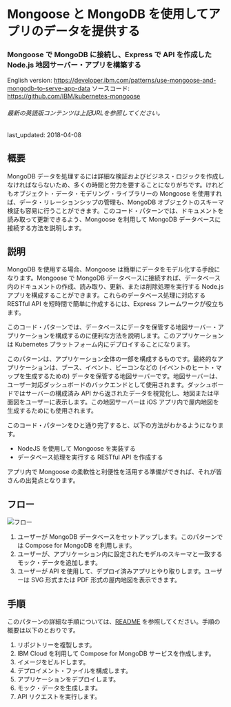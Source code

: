 # Mongoose と MongoDB を使用してアプリのデータを提供する

### Mongoose で MongoDB に接続し、Express で API を作成した Node.js 地図サーバー・アプリを構築する

English version: https://developer.ibm.com/patterns/use-mongoose-and-mongodb-to-serve-app-data
  ソースコード: https://github.com/IBM/kubernetes-mongoose

###### 最新の英語版コンテンツは上記URLを参照してください。
last_updated: 2018-04-08

 ## 概要

MongoDB データを処理するには詳細な検証およびビジネス・ロジックを作成しなければならないため、多くの時間と労力を要することになりがちです。けれどもオブジェクト・データ・モデリング・ライブラリーの Mongoose を使用すれば、データ・リレーションシップの管理も、MongoDB オブジェクトのスキーマ検証も容易に行うことができます。このコード・パターンでは、ドキュメントを読み取って更新できるよう、Mongoose を利用して MongoDB データベースに接続する方法を説明します。

## 説明

MongoDB を使用する場合、Mongoose は簡単にデータをモデル化する手段になります。Mongoose で MongoDB データベースに接続すれば、データベース内のドキュメントの作成、読み取り、更新、または削除処理を実行する Node.js アプリを構成することができます。これらのデータベース処理に対応する RESTful API を短時間で簡単に作成するには、Express フレームワークが役立ちます。

このコード・パターンでは、データベースにデータを保管する地図サーバー・アプリケーションを構成するのに便利な方法を説明します。このアプリケーションは Kubernetes プラットフォーム内にデプロイすることになります。

このパターンは、アプリケーション全体の一部を構成するものです。最終的なアプリケーションは、ブース、イベント、ビーコンなどの (イベントのヒート・マップを生成するための) データを保管する地図サーバーです。地図サーバーは、ユーザー対応ダッシュボードのバックエンドとして使用されます。ダッシュボードではサーバーの構成済み API から返されたデータを視覚化し、地図または平面図をユーザーに表示します。この地図サーバーは iOS アプリ内で屋内地図を生成するためにも使用されます。

このコード・パターンをひと通り完了すると、以下の方法がわかるようになります。

* NodeJS を使用して Mongoose を実装する
* データベース処理を実行する RESTful API を作成する

アプリ内で Mongoose の柔軟性と利便性を活用する準備ができれば、それが皆さんの出発点となります。

## フロー

![フロー](../../images/arch-map-server-mongoose.png)

1. ユーザーが MongoDB データベースをセットアップします。このパターンでは Compose for MongoDB を利用します。
2. ユーザーが、アプリケーション内に設定されたモデルのスキーマと一致するモック・データを追加します。
3. ユーザーが API を使用して、デプロイ済みアプリとやり取りします。ユーザーは SVG 形式または PDF 形式の屋内地図を表示できます。

## 手順

このパターンの詳細な手順については、[README](https://github.com/IBM/kubernetes-mongoose) を参照してください。手順の概要は以下のとおりです。

1. リポジトリーを複製します。
2. IBM Cloud を利用して Compose for MongoDB サービスを作成します。
3. イメージをビルドします。
4. デプロイメント・ファイルを構成します。
5. アプリケーションをデプロイします。
6. モック・データを生成します。
7. API リクエストを実行します。
